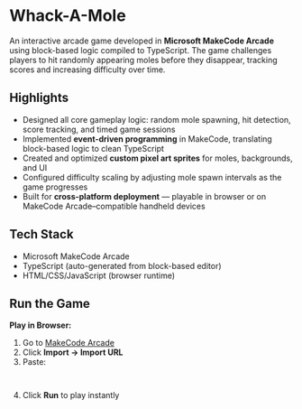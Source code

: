 
# Whack-A-Mole

An interactive arcade game developed in **Microsoft MakeCode Arcade** using block-based logic compiled to TypeScript. The game challenges players to hit randomly appearing moles before they disappear, tracking scores and increasing difficulty over time.

## Highlights
- Designed all core gameplay logic: random mole spawning, hit detection, score tracking, and timed game sessions
- Implemented **event-driven programming** in MakeCode, translating block-based logic to clean TypeScript
- Created and optimized **custom pixel art sprites** for moles, backgrounds, and UI
- Configured difficulty scaling by adjusting mole spawn intervals as the game progresses
- Built for **cross-platform deployment** — playable in browser or on MakeCode Arcade–compatible handheld devices

## Tech Stack
- Microsoft MakeCode Arcade
- TypeScript (auto-generated from block-based editor)
- HTML/CSS/JavaScript (browser runtime)

## Run the Game
**Play in Browser:**
1. Go to [MakeCode Arcade](https://arcade.makecode.com/)
2. Click **Import → Import URL**
3. Paste:
```


```
4. Click **Run** to play instantly

```

